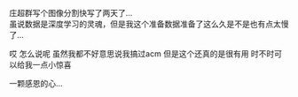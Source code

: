 庄超群写个图像分割快写了两天了...  
虽说数据是深度学习的灵魂，但是我这个准备数据准备了这么久是不是也有点太慢了...  

哎 怎么说呢 虽然我都不好意思说我搞过acm 但是这个还真的是很有用 时不时可以给我一点小惊喜 

一颗感恩的心...  